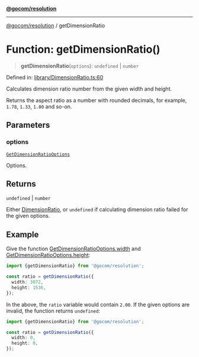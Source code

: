 [**@gocom/resolution**](../README.md)

***

[@gocom/resolution](../README.md) / getDimensionRatio

# Function: getDimensionRatio()

> **getDimensionRatio**(`options`): `undefined` \| `number`

Defined in: [library/DimensionRatio.ts:60](https://github.com/gocom/resolution/blob/dfb8955dcfd50b34a77cb02765f6fdabc142e7b5/src/library/DimensionRatio.ts#L60)

Calculates dimension ratio number from the given width and height.

Returns the aspect ratio as a number with rounded decimals, for example, `1.78`, `1.33`, `1.00` and
so-on.

## Parameters

### options

[`GetDimensionRatioOptions`](../Options/GetDimensionRatioOptions.md)

Options.

## Returns

`undefined` \| `number`

Either [DimensionRatio](../Types/DimensionRatio.md), or `undefined` if calculating dimension ratio
failed for the given options.

## Example

Give the function [GetDimensionRatioOptions.width](../Options/GetDimensionRatioOptions.md#width) and [GetDimensionRatioOptions.height](../Options/GetDimensionRatioOptions.md#height):
```ts
import {getDimensionRatio} from '@gocom/resolution';

const ratio = getDimensionRatio({
  width: 3072,
  height: 1536,
});
```
In the above, the `ratio` variable would contain `2.00`. If the given options are invalid, the function
returns `undefined`:
```ts
import {getDimensionRatio} from '@gocom/resolution';

const ratio = getDimensionRatio({
  width: 0,
  height: 0,
});
```
